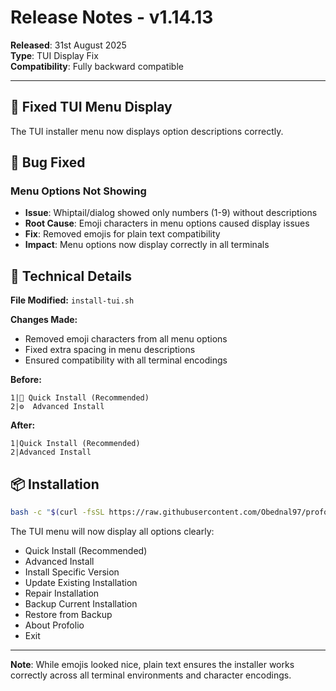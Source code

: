 # Release Notes - v1.14.13

**Released**: 31st August 2025  
**Type**: TUI Display Fix  
**Compatibility**: Fully backward compatible

---

## 🔧 **Fixed TUI Menu Display**

The TUI installer menu now displays option descriptions correctly.

## 🐛 **Bug Fixed**

### Menu Options Not Showing
- **Issue**: Whiptail/dialog showed only numbers (1-9) without descriptions
- **Root Cause**: Emoji characters in menu options caused display issues
- **Fix**: Removed emojis for plain text compatibility
- **Impact**: Menu options now display correctly in all terminals

## 📝 **Technical Details**

**File Modified:** `install-tui.sh`

**Changes Made:**
- Removed emoji characters from all menu options
- Fixed extra spacing in menu descriptions
- Ensured compatibility with all terminal encodings

**Before:**
```
1|🚀 Quick Install (Recommended)
2|⚙️  Advanced Install
```

**After:**
```
1|Quick Install (Recommended)
2|Advanced Install
```

## 📦 **Installation**

```bash
bash -c "$(curl -fsSL https://raw.githubusercontent.com/Obednal97/profolio/main/install-wrapper.sh)"
```

The TUI menu will now display all options clearly:
- Quick Install (Recommended)
- Advanced Install
- Install Specific Version
- Update Existing Installation
- Repair Installation
- Backup Current Installation
- Restore from Backup
- About Profolio
- Exit

---

**Note**: While emojis looked nice, plain text ensures the installer works correctly across all terminal environments and character encodings.